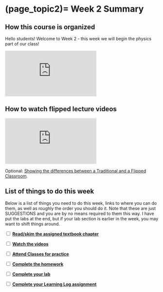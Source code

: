 (page_topic2)=
Week 2 Summary
=======================

## How this course is organized

Hello students! Welcome to Week 2 - this week we will begin the physics part of our class!

<div class="container youtube">
<iframe class="responsive-iframe" src="https://www.youtube.com/embed/_G7FybZQ5zE" frameborder="0" allow="accelerometer; autoplay="0"; encrypted-media; gyroscope; picture-in-picture" allowfullscreen></iframe>
</div>

## How to watch flipped lecture videos

<div class="container youtube">
<iframe class="responsive-iframe" src="https://www.youtube-nocookie.com/embed/PPc8nY6Tcns" frameborder="0" allow="accelerometer; autoplay="0"; encrypted-media; gyroscope; picture-in-picture" allowfullscreen></iframe>
</div>

Optional: [Showing the differences between a Traditional and a Flipped Classroom](https://www.youtube.com/watch?v=yzMFdDT6FSA).

## List of things to do this week

Below is a list of things you need to do this week, links to where you can do them, as well as roughly the order you should do it.
Note that these are just SUGGESTIONS and you are by no means required to them this way. 
I have put the labs at the end, but if your lab section is earlier in the week, you may want to shift things around.

<label><input type="checkbox" id="week02_task1" class="box"> [**Read/skim the assigned textbook chapter**](./readings.md)</label>

<label><input type="checkbox" id="week02_task2" class="box"> [**Watch the videos**](./videos.md) </label>

<label><input type="checkbox" id="week02_task3" class="box"> [**Attend Classes for practice**](./classes.md) </label>

<label><input type="checkbox" id="week02_task4" class="box"> [**Complete the homework**](./homework.md) </label>

<label><input type="checkbox" id="week02_task5" class="box"> [**Complete your lab**](./lab.md) </label>

<label><input type="checkbox" id="week02_task6" class="box"> [**Complete your Learning Log assignment**](./learninglog.md) </label>